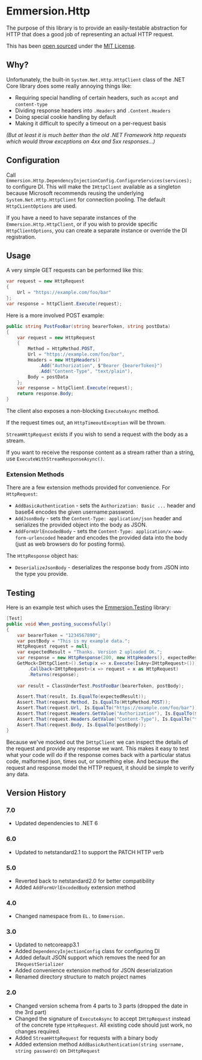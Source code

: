 # Emmersion.Http

The purpose of this library is to provide an easily-testable abstraction for HTTP that does a good job of representing an actual HTTP request.

This has been [open sourced](https://github.com/emmersion/engineering-at-emmersion#open-source)
under the [MIT License](./LICENSE).

## Why?

Unfortunately, the built-in `System.Net.Http.HttpClient` class of the .NET Core library does some really annoying things like:
* Requiring special handling of certain headers, such as `accept` and `content-type`
* Dividing response headers into `.Headers` and `.Content.Headers`
* Doing special cookie handling by default
* Making it difficult to specify a timeout on a per-request basis

_(But at least it is much better than the old .NET Framework http requests which would throw exceptions on 4xx and 5xx responses...)_

## Configuration

Call `Emmersion.Http.DependencyInjectionConfig.ConfigureServices(services);` to configure DI.
This will make the `IHttpClient` available as a singleton because Microsoft recommends
reusing the underlying `System.Net.Http.HttpClient` for connection pooling.
The default `HttpCLientOptions` are used.

If you have a need to have separate instances of the `Emmersion.Http.HttpClient`,
or if you wish to provide specific `HttpClientOptions`,
you can create a separate instance or override the DI registration.

## Usage

A very simple GET requests can be performed like this:
```csharp
var request = new HttpRequest
{
    Url = "https://example.com/foo/bar"
};
var response = httpClient.Execute(request);
```

Here is a more involved POST example:
```csharp
public string PostFooBar(string bearerToken, string postData)
{
    var request = new HttpRequest
    {
        Method = HttpMethod.POST,
        Url = "https://example.com/foo/bar",
        Headers = new HttpHeaders()
            .Add("Authorization", $"Bearer {bearerToken}")
            .Add("Content-Type", "text/plain"),
        Body = postData
    };
    var response = httpClient.Execute(request);
    return response.Body;
}
```

The client also exposes a non-blocking `ExecuteAsync` method.

If the request times out, an `HttpTimeoutException` will be thrown.

`StreamHttpRequest` exists if you wish to send a request with the body as a stream.

If you want to receive the response content as a stream rather than a string, use `ExecuteWithStreamResponseAsync()`.

### Extension Methods

There are a few extension methods provided for convenience. For `HttpRequest`:
* `AddBasicAuthentication` - sets the `Authorization: Basic ...` header and base64 encodes the given username:password.
* `AddJsonBody` - sets the `Content-Type: application/json` header and serializes the provided object into the body as JSON.
* `AddFormUrlEncodedBody` - sets the `Content-Type: application/x-www-form-urlencoded` header and encodes the provided data into the body (just as web browsers do for posting forms).

The `HttpResponse` object has:
* `DeserializeJsonBody` - deserializes the response body from JSON into the type you provide.


## Testing

Here is an example test which uses the [Emmersion.Testing](https://github.com/emmersion/Emmersion.Testing) library:

```csharp
[Test]
public void When_posting_successfully()
{
    var bearerToken = "1234567890";
    var postBody = "This is my example data.";
    HttpRequest request = null;
    var expectedResult = "Thanks. Version 2 uploaded OK.";
    var response = new HttpResponse(200, new HttpHeaders(), expectedResult);
    GetMock<IHttpClient>().Setup(x => x.Execute(IsAny<IHttpRequest>()))
        .Callback<IHttpRequest>(x => request = x as HttpRequest)
        .Returns(response);
    
    var result = ClassUnderTest.PostFooBar(bearerToken, postBody);

    Assert.That(result, Is.EqualTo(expectedResult));
    Assert.That(request.Method, Is.EqualTo(HttpMethod.POST));
    Assert.That(request.Url, Is.EqualTo("https://example.com/foo/bar"));
    Assert.That(request.Headers.GetValue("Authorization"), Is.EqualTo($"Bearer {bearerToken}"));
    Assert.That(request.Headers.GetValue("Content-Type"), Is.EqualTo("text/plain"));
    Assert.That(request.Body, Is.EqualTo(postBody));
}
```

Because we've mocked out the `IHttpClient` we can inspect the details of the request and provide any response we want.
This makes it easy to test what your code will do if the response comes back with a particular status code, malformed json, times out, or something else.
And because the request and response model the HTTP request, it should be simple to verify any data.


## Version History

### 7.0
- Updated dependencies to .NET 6

### 6.0
- Updated to netstandard2.1 to support the PATCH HTTP verb

### 5.0
- Reverted back to netstandard2.0 for better compatibility
- Added `AddFormUrlEncodedBody` extension method

### 4.0
- Changed namespace from `EL.` to `Emmersion.`

### 3.0
- Updated to netcoreapp3.1
- Added `DependencyInjectionConfig` class for configuring DI
- Added default JSON support which removes the need for an `IRequestSerializer`
- Added convenience extension method for JSON deserialization
- Renamed directory structure to match project names

### 2.0
- Changed version schema from 4 parts to 3 parts (dropped the date in the 3rd part)
- Changed the signature of `ExecuteAsync` to accept `IHttpRequest` instead of the concrete type `HttpRequest`. All existing code should just work, no changes required.
- Added `StreamHttpRequest` for requests with a binary body
- Added extension method `AddBasicAuthentication(string username, string password)` on `IHttpRequest`
